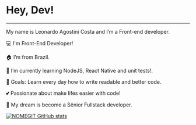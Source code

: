 # Hey, Dev!

---

My name is Leonardo Agostini Costa and I’m a Front-end developer.

💻 I'm Front-End Developer!

🏠 I’m from Brazil.

📗 I’m currently learning NodeJS, React Native and unit tests!.

🎯 Goals: Learn every day how to write readable and better code.

💕 Passionate about make lifes easier with code!

💭 My dream is become a Sênior Fullstack developer.

[![NOMEGIT GitHub stats](https://github-readme-stats.vercel.app/api?username=Leo-byte-rgb)](https://github.com/Leo-byte-rgb/github-readme-stats)
